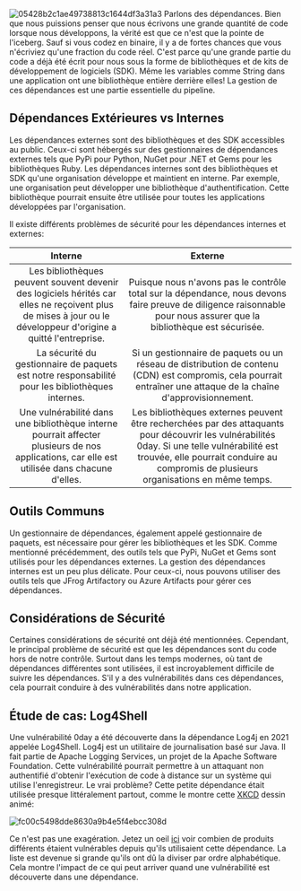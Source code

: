 ![05428b2c1ae49738813c1644df3a31a3](https://github.com/user-attachments/assets/50bb9064-cca2-4527-93af-79d9d3f8d862)
Parlons des dépendances. Bien que nous puissions penser que nous écrivons une grande quantité de code lorsque nous développons, la vérité est que ce n'est que la pointe de l'iceberg. Sauf si vous codez en binaire, il y a de fortes chances que vous n'écriviez qu'une fraction du code réel. C'est parce qu'une grande partie du code a déjà été écrit pour nous sous la forme de bibliothèques et de kits de développement de logiciels (SDK). Même les variables comme String dans une application ont une bibliothèque entière derrière elles! La gestion de ces dépendances est une partie essentielle du pipeline.

## Dépendances Extérieures vs Internes

Les dépendances externes sont des bibliothèques et des SDK accessibles au public. Ceux-ci sont hébergés sur des gestionnaires de dépendances externes tels que PyPi pour Python, NuGet pour .NET et Gems pour les bibliothèques Ruby. Les dépendances internes sont des bibliothèques et SDK qu'une organisation développe et maintient en interne. Par exemple, une organisation peut développer une bibliothèque d'authentification. Cette bibliothèque pourrait ensuite être utilisée pour toutes les applications développées par l'organisation.

Il existe différents problèmes de sécurité pour les dépendances internes et externes:

|                                                                             Interne                                                                            |                                                                                                                Externe                                                                                                               |
|:--------------------------------------------------------------------------------------------------------------------------------------------------------------:|:------------------------------------------------------------------------------------------------------------------------------------------------------------------------------------------------------------------------------------:|
| Les bibliothèques peuvent souvent devenir des logiciels hérités car elles ne reçoivent plus de mises à jour ou le développeur d'origine a quitté l'entreprise. |                                 Puisque nous n'avons pas le contrôle total sur la dépendance, nous devons faire preuve de diligence raisonnable pour nous assurer que la bibliothèque est sécurisée.                                 |
|                                La sécurité du gestionnaire de paquets est notre responsabilité pour les bibliothèques internes.                                |                                   Si un gestionnaire de paquets ou un réseau de distribution de contenu (CDN) est compromis, cela pourrait entraîner une attaque de la chaîne d'approvisionnement.                                   |
|          Une vulnérabilité dans une bibliothèque interne pourrait affecter plusieurs de nos applications, car elle est utilisée dans chacune d'elles.          | Les bibliothèques externes peuvent être recherchées par des attaquants pour découvrir les vulnérabilités 0day. Si une telle vulnérabilité est trouvée, elle pourrait conduire au compromis de plusieurs organisations en même temps. |

## Outils Communs

Un gestionnaire de dépendances, également appelé gestionnaire de paquets, est nécessaire pour gérer les bibliothèques et les SDK. Comme mentionné précédemment, des outils tels que PyPi, NuGet et Gems sont utilisés pour les dépendances externes. La gestion des dépendances internes est un peu plus délicate. Pour ceux-ci, nous pouvons utiliser des outils tels que JFrog Artifactory ou Azure Artifacts pour gérer ces dépendances.

## Considérations de Sécurité

Certaines considérations de sécurité ont déjà été mentionnées. Cependant, le principal problème de sécurité est que les dépendances sont du code hors de notre contrôle. Surtout dans les temps modernes, où tant de dépendances différentes sont utilisées, il est incroyablement difficile de suivre les dépendances. S'il y a des vulnérabilités dans ces dépendances, cela pourrait conduire à des vulnérabilités dans notre application.

## Étude de cas: Log4Shell

Une vulnérabilité 0day a été découverte dans la dépendance Log4j en 2021 appelée Log4Shell. Log4j est un utilitaire de journalisation basé sur Java. Il fait partie de Apache Logging Services, un projet de la Apache Software Foundation. Cette vulnérabilité pourrait permettre à un attaquant non authentifié d'obtenir l'exécution de code à distance sur un système qui utilise l'enregistreur. Le vrai problème? Cette petite dépendance était utilisée presque littéralement partout, comme le montre cette [XKCD](https://xkcd.com/2347/) dessin animé:

![fc00c5498dde8630a9b4e5f4ebcc308d](https://github.com/user-attachments/assets/adc59f26-e402-4901-a137-13dd10ea3c61)


Ce n'est pas une exagération. Jetez un oeil [ici](https://github.com/cisagov/log4j-affected-db/tree/develop/software_lists) voir combien de produits différents étaient vulnérables depuis qu'ils utilisaient cette dépendance. La liste est devenue si grande qu'ils ont dû la diviser par ordre alphabétique. Cela montre l'impact de ce qui peut arriver quand une vulnérabilité est découverte dans une dépendance.
